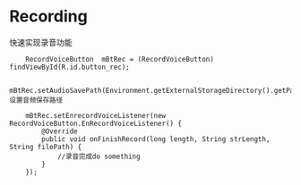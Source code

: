 # Recording
快速实现录音功能


        RecordVoiceButton  mBtRec = (RecordVoiceButton) findViewById(R.id.button_rec);
 
        mBtRec.setAudioSavePath(Environment.getExternalStorageDirectory().getPath()+"/Recording/audio");//设置音频保存路径
 
        mBtRec.setEnrecordVoiceListener(new RecordVoiceButton.EnRecordVoiceListener() {
            @Override
            public void onFinishRecord(long length, String strLength, String filePath) {
                //录音完成do something                                                                                                                                                                                                                                                                                                                                                                                                                    
            }
        });
